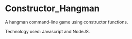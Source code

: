 # Constructor_Hangman

A hangman command-line game using constructor functions.

Technology used: Javascript and NodeJS.
